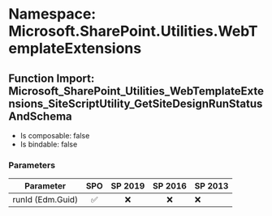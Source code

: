 # Namespace: Microsoft.SharePoint.Utilities.WebTemplateExtensions

## Function Import: Microsoft_SharePoint_Utilities_WebTemplateExtensions_SiteScriptUtility_GetSiteDesignRunStatusAndSchema

- Is composable: false
- Is bindable: false

### Parameters

Parameter | SPO | SP 2019 | SP 2016 | SP 2013
----------|:---:|:-------:|:-------:|:-------
runId (Edm.Guid) | ✅ | ❌ | ❌ | ❌
